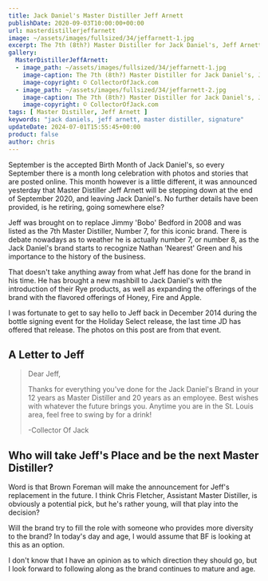 ```yaml
---
title: Jack Daniel's Master Distiller Jeff Arnett
publishDate: 2020-09-03T10:00:00+00:00
url: masterdistillerjeffarnett
image: ~/assets/images/fullsized/34/jeffarnett-1.jpg
excerpt: The 7th (8th?) Master Distiller for Jack Daniel's, Jeff Arnett
gallery:
  MasterDistillerJeffArnett:
  - image_path: ~/assets/images/fullsized/34/jeffarnett-1.jpg
    image-caption: The 7th (8th?) Master Distiller for Jack Daniel's, Jeff Arnett
    image-copyright: © CollectorOfJack.com
  - image_path: ~/assets/images/fullsized/34/jeffarnett-2.jpg
    image-caption: The 7th (8th?) Master Distiller for Jack Daniel's, Jeff Arnett
    image-copyright: © CollectorOfJack.com
tags: [ Master Distiller, Jeff Arnett ]
keywords: "jack daniels, jeff arnett, master distiller, signature"
updateDate: 2024-07-01T15:55:45+00:00
product: false
author: chris
---
```

September is the accepted Birth Month of Jack Daniel's, so every September there is a month long celebration with photos and stories that are posted online. This month however is a little different, it was announced yesterday that Master Distiller Jeff Arnett will be stepping down at the end of September 2020, and leaving Jack Daniel's. No further details have been provided, is he retiring, going somewhere else?

Jeff was brought on to replace Jimmy 'Bobo' Bedford in 2008 and was listed as the 7th Master Distiller, Number 7, for this iconic brand. There is debate nowadays as to weather he is actually number 7, or number 8, as the Jack Daniel's brand starts to recognize Nathan 'Nearest' Green and his importance to the history of the business.

That doesn't take anything away from what Jeff has done for the brand in his time. He has brought a new mashbill to Jack Daniel's with the introduction of their Rye products, as well as expanding the offerings of the brand with the flavored offerings of Honey, Fire and Apple.

I was fortunate to get to say hello to Jeff back in December 2014 during the bottle signing event for the Holiday Select release, the last time JD has offered that release. The photos on this post are from that event.

## A Letter to Jeff

> Dear Jeff,  
>  
> Thanks for everything you've done for the Jack Daniel's Brand in your 12 years as Master Distiller and 20 years as an employee. Best wishes with whatever the future brings you. Anytime you are in the St. Louis area, feel free to swing by for a drink!  
>  
> -Collector Of Jack


## Who will take Jeff's Place and be the next Master Distiller?

Word is that Brown Foreman will make the announcement for Jeff's replacement in the future. I think Chris Fletcher, Assistant Master Distiller, is obviously a potential pick, but he's rather young, will that play into the decision?

Will the brand try to fill the role with someone who provides more diversity to the brand? In today's day and age, I would assume that BF is looking at this as an option.

I don't know that I have an opinion as to which direction they should go, but I look forward to following along as the brand continues to mature and age.



